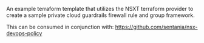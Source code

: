 An example terraform template that utilizes the NSXT terraform provider to create a sample private cloud guardrails firewall rule and group framework.

This can be consumed in conjunction with: https://github.com/sentania/nsx-devops-policy